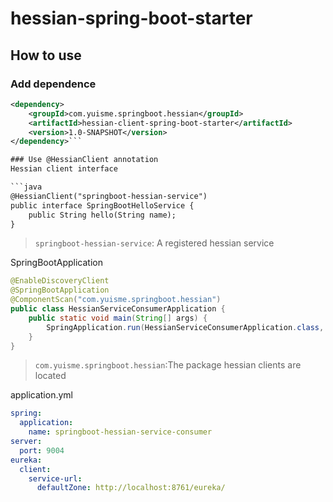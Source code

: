 # hessian-spring-boot-starter
##  How to use
### Add dependence

```xml
<dependency>
	<groupId>com.yuisme.springboot.hessian</groupId>
	<artifactId>hessian-client-spring-boot-starter</artifactId>
	<version>1.0-SNAPSHOT</version>
</dependency>```

### Use @HessianClient annotation
Hessian client interface

```java
@HessianClient("springboot-hessian-service")
public interface SpringBootHelloService {
    public String hello(String name);
}
```
>`springboot-hessian-service`: A registered hessian service

SpringBootApplication

```java
@EnableDiscoveryClient
@SpringBootApplication
@ComponentScan("com.yuisme.springboot.hessian")
public class HessianServiceConsumerApplication {
    public static void main(String[] args) {
        SpringApplication.run(HessianServiceConsumerApplication.class, args);
    }
}
```
>`com.yuisme.springboot.hessian`:The package hessian clients are located

application.yml

```yml
spring:
  application:
    name: springboot-hessian-service-consumer
server:
  port: 9004
eureka:
  client:
    service-url:
      defaultZone: http://localhost:8761/eureka/
```
